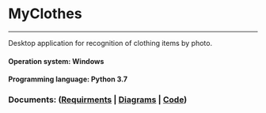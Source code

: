 # MyClothes
____
Desktop application for recognition of clothing items by photo.

#### Operation system: Windows
#### Programming language: Python 3.7
### Documents: ([Requirments](https://github.com/widbnudb/MyClothes/blob/master/Documents/Requirments.md) | [Diagrams](https://github.com/widbnudb/MyClothes/blob/master/Documents/Diagrams/Diagrams.md) | [Code]())
             


